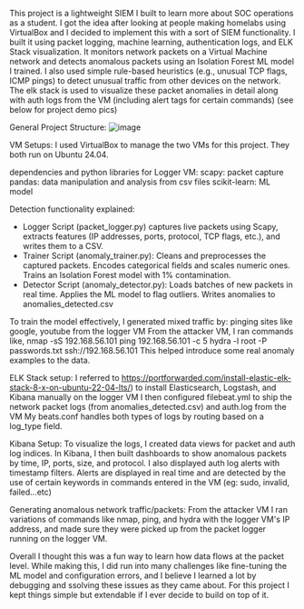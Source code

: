 This project is a lightweight SIEM I built to learn more about SOC operations as a student.
I got the idea after looking at people making homelabs using VirtualBox and I decided to implement this with a sort of SIEM functionality.
I built it using packet logging, machine learning, authentication logs, and ELK Stack visualization. 
It monitors network packets on a Virtual Machine network and detects anomalous packets using an Isolation Forest ML model I trained. 
I also used simple rule-based heuristics (e.g., unusual TCP flags, ICMP pings) to detect unusual traffic from other devices on the network.
The elk stack is used to visualize these packet anomalies in detail along with auth logs from the VM (including alert tags for certain commands)
(see below for project demo pics)

General Project Structure:
![image](https://github.com/user-attachments/assets/4a5ee7e6-1054-4401-9f66-383a7e9fc732)


VM Setups:
I used VirtualBox to manage the two VMs for this project. They both run on Ubuntu 24.04.

dependencies and python libraries for Logger VM:
scapy: packet capture
pandas: data manipulation and analysis from csv files
scikit-learn: ML model 


Detection functionality explained:
- Logger Script (packet_logger.py) captures live packets using Scapy, extracts features (IP addresses, ports, protocol, TCP flags, etc.), and writes them to a CSV.
- Trainer Script (anomaly_trainer.py):
    Cleans and preprocesses the captured packets.
    Encodes categorical fields and scales numeric ones.
    Trains an Isolation Forest model with 1% contamination.
- Detector Script (anomaly_detector.py):
    Loads batches of new packets in real time.
    Applies the ML model to flag outliers.
    Writes anomalies to anomalies_detected.csv


To train the model effectively, I generated mixed traffic by:
pinging sites like google, youtube from the logger VM
From the attacker VM, I ran commands like, 
   nmap -sS 192.168.56.101
   ping 192.168.56.101 -c 5
   hydra -l root -P passwords.txt ssh://192.168.56.101
This helped introduce some real anomaly examples to the data.



ELK Stack setup:
I referred to https://portforwarded.com/install-elastic-elk-stack-8-x-on-ubuntu-22-04-lts/) to install Elasticsearch, Logstash, and Kibana manually on the logger VM
I then configured filebeat.yml to ship the network packet logs (from anomalies_detected.csv) and auth.log from the VM
My beats.conf handles both types of logs by routing based on a log_type field.

Kibana Setup:
To visualize the logs, I created data views for packet and auth log indices.
In Kibana, I then built dashboards to show anomalous packets by time, IP, ports, size, and protocol.
I also displayed auth log alerts with timestamp filters. Alerts are displayed in real time and are detected by the use of certain keywords in commands entered in the VM (eg: sudo, invalid, failed...etc)


Generating anomalous network traffic/packets:
From the attacker VM I ran variations of commands like nmap, ping, and hydra with the logger VM's IP address, and made sure they were picked up from the packet logger running on the logger VM.


Overall I thought this was a fun way to learn how data flows at the packet level. While making this, I did run into many challenges like fine-tuning the ML model and configuration errors, and I believe I learned a lot by debugging and ssolving these issues as they came about. For this project I kept things simple but extendable if I ever decide to build on top of it. 

